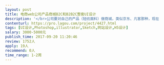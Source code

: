 ```yaml
---                
layout: post       
title: 电商web公司产品商城B2C和B2B2C整套UI设计           
description: '</br>公司要对自己的产品（轻纺面料）做商城，类似京东、凡客那种，现在只有内部OA可以做参考，需要做一个完全独立的B2C和B2B2C的UI界面，只需要做UI界面样式就好了，后台程序我们有人写；</br></br>任务：商城UI设计</br>单位：整套（包括主页、产品详情页、购物车、收藏夹、全部订单、待付款、已付款、个人中心、个人设置等等的）</br></br>1、精通Photoshop、Sketch、AE等设计相关软件 </br>2、有在线商城系统设计优先 </br>3、有较好的审美和设计专业基础 </br>4、有较强的产品设计和沟通能力 </br>5、申请者需发之前的设计作品</br></br></br>做好后，我们后台直接写程序嵌套</br>商城功能（类似京东）：</br></br>1.微信登录、支付宝登录、已登录的账号关联手机号、手机号注册</br>2.个人中心：管理个人信息资料、账号安全（密码修改、手机绑定、邮箱绑定、支付宝绑定、微信绑定、身份认证个人公司）收货地址、支付方式、发票信息；</br>3.个人中心：付款方式（可以申请开通分期付款的方式：3:7付款，3:5:2付款等）</br>4.电子钱包：通过微信、支付宝充值进来，或者线下打款然后提交付款截图和输入金额，由我们后台审核后通过自动充值到电子钱包，电子钱包只能购买商场产品，不可以体现等其他操作；</br>5.搜索框搜索检索产品、包含条件筛选；</br>6.主页浏览全部产品；</br>7.主页产品分类分区位置呈现；</br>8.点击主页产品（或者搜索结果）进入产品详情；</br>9.详情页可以收藏关注、立即购买、加入购物车，详情页需要展现处理产品多个SKU（颜色、类型等信息）</br>10.点击购买，后面需要陆续选择收货地址、发票信息、付款方式（支持微信付款、支付宝付款、电子钱包余额付款）</br>11.订单查询；订单分类：全部订单、待付款订单、待发货订单、待开票订单、待对账订单、已完成订单；</br>12.允许在订单上面点击：再次购买直接跳转到购买界面，然后两个产品自动关联一下，以备查验；</br>13.待发货订单，需要能够处理：退货、换货、返修货物、上门处理、订单数量部分退货、部分换货；</br>14.购物车</br>15.我的收藏</br>'     
contenturl: https://pro.lagou.com/project/4427.html      
tags: [UI设计,Photoshop,illustrator,Sketch,网站设计,H5设计]            
salary: 3000-5000元          
publish_time: 2017-09-20 11:20:46         
review: 1752人                   
apply: 19人                   
recommend: 0人                   
time_range: 1-2周              
---                 
```

